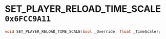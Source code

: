 # SET_PLAYER_RELOAD_TIME_SCALE `0x6FCC9A11`

```cpp
void SET_PLAYER_RELOAD_TIME_SCALE(bool _Override, float _TimeScale);
```